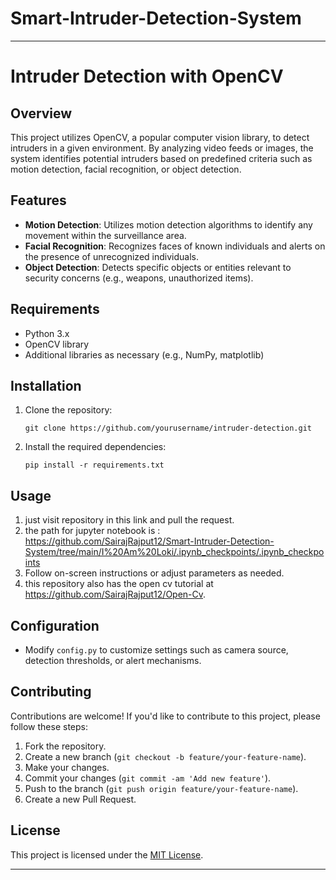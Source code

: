 # Smart-Intruder-Detection-System

---

# Intruder Detection with OpenCV

## Overview

This project utilizes OpenCV, a popular computer vision library, to detect intruders in a given environment. By analyzing video feeds or images, the system identifies potential intruders based on predefined criteria such as motion detection, facial recognition, or object detection.

## Features

- **Motion Detection**: Utilizes motion detection algorithms to identify any movement within the surveillance area.
- **Facial Recognition**: Recognizes faces of known individuals and alerts on the presence of unrecognized individuals.
- **Object Detection**: Detects specific objects or entities relevant to security concerns (e.g., weapons, unauthorized items).

## Requirements

- Python 3.x
- OpenCV library
- Additional libraries as necessary (e.g., NumPy, matplotlib)

## Installation

1. Clone the repository:
   ```
   git clone https://github.com/yourusername/intruder-detection.git
   ```

2. Install the required dependencies:
   ```
   pip install -r requirements.txt
   ```

## Usage

1. just visit repository in this link and pull the request.
2. the path for jupyter notebook is : https://github.com/SairajRajput12/Smart-Intruder-Detection-System/tree/main/I%20Am%20Loki/.ipynb_checkpoints/.ipynb_checkpoints
3. Follow on-screen instructions or adjust parameters as needed.
4. this repository also has the open cv tutorial at https://github.com/SairajRajput12/Open-Cv.

## Configuration

- Modify `config.py` to customize settings such as camera source, detection thresholds, or alert mechanisms.

## Contributing

Contributions are welcome! If you'd like to contribute to this project, please follow these steps:

1. Fork the repository.
2. Create a new branch (`git checkout -b feature/your-feature-name`).
3. Make your changes.
4. Commit your changes (`git commit -am 'Add new feature'`).
5. Push to the branch (`git push origin feature/your-feature-name`).
6. Create a new Pull Request.

## License

This project is licensed under the [MIT License](LICENSE).

--- 
